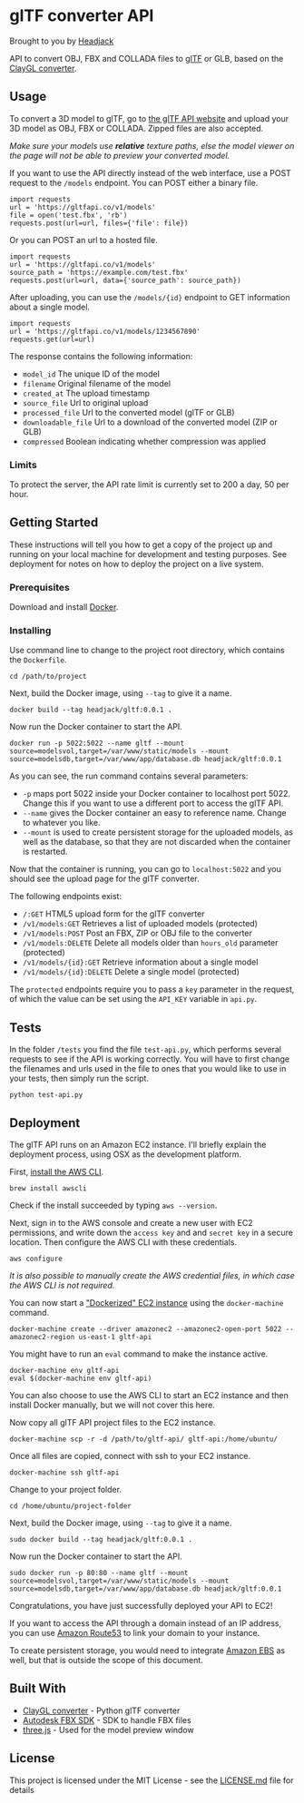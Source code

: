 # glTF converter API
Brought to you by [Headjack](https://headjack.io)

API to convert OBJ, FBX and COLLADA files to [glTF](https://github.com/KhronosGroup/glTF) or GLB, based on the [ClayGL converter](https://github.com/pissang/clay-viewer#converter). 

## Usage

To convert a 3D model to glTF, go to [the glTF API website](https://gltfapi.co/) and upload your 3D model as OBJ, FBX or COLLADA. Zipped files are also accepted.

*Make sure your models use **relative** texture paths, else the model viewer on the page will not be able to preview your converted model.*

If you want to use the API directly instead of the web interface, use a POST request to the `/models` endpoint. You can POST either a binary file.

```
import requests
url = 'https://gltfapi.co/v1/models'
file = open('test.fbx', 'rb')
requests.post(url=url, files={'file': file})
```

Or you can POST an url to a hosted file.

```
import requests
url = 'https://gltfapi.co/v1/models'
source_path = 'https://example.com/test.fbx'
requests.post(url=url, data={'source_path': source_path})
```

After uploading, you can use the `/models/{id}` endpoint to GET information about a single model.

```
import requests
url = 'https://gltfapi.co/v1/models/1234567890'
requests.get(url=url)
```

The response contains the following information:

* `model_id` The unique ID of the model
* `filename` Original filename of the model
* `created_at` The upload timestamp
* `source_file` Url to original upload
* `processed_file` Url to the converted model (glTF or GLB)
* `downloadable_file` Url to a download of the converted model (ZIP or GLB)
* `compressed` Boolean indicating whether compression was applied

### Limits

To protect the server, the API rate limit is currently set to 200 a day, 50 per hour.


## Getting Started

These instructions will tell you how to get a copy of the project up and running on your local machine for development and testing purposes. See deployment for notes on how to deploy the project on a live system.

### Prerequisites

Download and install [Docker](https://www.docker.com/community-edition).

### Installing

Use command line to change to the project root directory, which contains the `Dockerfile`.

```
cd /path/to/project
```

Next, build the Docker image, using `--tag` to give it a name.

```
docker build --tag headjack/gltf:0.0.1 .
```

Now run the Docker container to start the API.

```
docker run -p 5022:5022 --name gltf --mount source=modelsvol,target=/var/www/static/models --mount source=modelsdb,target=/var/www/app/database.db headjack/gltf:0.0.1
```

As you can see, the run command contains several parameters:

* `-p` maps port 5022 inside your Docker container to localhost port 5022. Change this if you want to use a different port to access the glTF API.
* `--name` gives the Docker container an easy to reference name. Change to whatever you like.
* `--mount` is used to create persistent storage for the uploaded models, as well as the database, so that they are not discarded when the container is restarted.

Now that the container is running, you can go to `localhost:5022` and you should see the upload page for the glTF converter.

The following endpoints exist:

* `/:GET` HTML5 upload form for the glTF converter
* `/v1/models:GET` Retrieves a list of uploaded models (protected)
* `/v1/models:POST` Post an FBX, ZIP or OBJ file to the converter
* `/v1/models:DELETE` Delete all models older than `hours_old` parameter (protected)
* `/v1/models/{id}:GET` Retrieve information about a single model
* `/v1/models/{id}:DELETE` Delete a single model (protected)

The `protected` endpoints require you to pass a `key` parameter in the request, of which the value can be set using the `API_KEY` variable in `api.py`.

## Tests

In the folder `/tests` you find the file `test-api.py`, which performs several requests to see if the API is working correctly. You will have to first change the filenames and urls used in the file to ones that you would like to use in your tests, then simply run the script.

```
python test-api.py
```

## Deployment

The glTF API runs on an Amazon EC2 instance. I'll briefly explain the deployment process, using OSX as the development platform.

First, [install the AWS CLI](https://docs.aws.amazon.com/cli/latest/userguide/installing.html).

```
brew install awscli
```

Check if the install succeeded by typing `aws --version`.

Next, sign in to the AWS console and create a new user with EC2 permissions, and write down the `access key` and and `secret key` in a secure location. Then configure the AWS CLI with these credentials.

```
aws configure
```

*It is also possible to manually create the AWS credential files, in which case the AWS CLI is not required.*

You can now start a ["Dockerized" EC2 instance](https://docs.docker.com/machine/examples/aws/) using the `docker-machine` command.

```
docker-machine create --driver amazonec2 --amazonec2-open-port 5022 --amazonec2-region us-east-1 gltf-api
```

You might have to run an `eval` command to make the instance active.

```
docker-machine env gltf-api
eval $(docker-machine env gltf-api)
```

You can also choose to use the AWS CLI to start an EC2 instance and then install Docker manually, but we will not cover this here.

Now copy all glTF API project files to the EC2 instance.

```
docker-machine scp -r -d /path/to/gltf-api/ gltf-api:/home/ubuntu/
```

Once all files are copied, connect with ssh to your EC2 instance.

```
docker-machine ssh gltf-api
```

Change to your project folder.

```
cd /home/ubuntu/project-folder
```

Next, build the Docker image, using `--tag` to give it a name.

```
sudo docker build --tag headjack/gltf:0.0.1 .
```

Now run the Docker container to start the API.

```
sudo docker run -p 80:80 --name gltf --mount source=modelsvol,target=/var/www/static/models --mount source=modelsdb,target=/var/www/app/database.db headjack/gltf:0.0.1
```

Congratulations, you have just successfully deployed your API to EC2!

If you want to access the API through a domain instead of an IP address, you can use [Amazon Route53](https://aws.amazon.com/route53) to link your domain to your instance.

To create persistent storage, you would need to integrate [Amazon EBS](https://aws.amazon.com/ebs/) as well, but that is outside the scope of this document.

## Built With

* [ClayGL converter](https://github.com/pissang/clay-viewer#converter) - Python glTF converter
* [Autodesk FBX SDK](http://usa.autodesk.com/adsk/servlet/pc/item?siteID=123112&id=10775847) - SDK to handle FBX files
* [three.js](https://threejs.org/docs/#examples/loaders/GLTFLoader) - Used for the model preview window

## License

This project is licensed under the MIT License - see the [LICENSE.md](LICENSE.md) file for details
